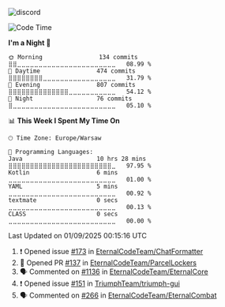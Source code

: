 ![discord](https://discord.c99.nl/widget/theme-4/533345209434767372.png)

<!--START_SECTION:waka-->
![Code Time](http://img.shields.io/badge/Code%20Time-396%20hrs%2052%20mins-blue)

**I'm a Night 🦉** 

```text
🌞 Morning                134 commits         ⣿⣿⣀⣀⣀⣀⣀⣀⣀⣀⣀⣀⣀⣀⣀⣀⣀⣀⣀⣀⣀⣀⣀⣀⣀   08.99 % 
🌆 Daytime                474 commits         ⣿⣿⣿⣿⣿⣿⣿⣿⣀⣀⣀⣀⣀⣀⣀⣀⣀⣀⣀⣀⣀⣀⣀⣀⣀   31.79 % 
🌃 Evening                807 commits         ⣿⣿⣿⣿⣿⣿⣿⣿⣿⣿⣿⣿⣿⣿⣀⣀⣀⣀⣀⣀⣀⣀⣀⣀⣀   54.12 % 
🌙 Night                  76 commits          ⣿⣀⣀⣀⣀⣀⣀⣀⣀⣀⣀⣀⣀⣀⣀⣀⣀⣀⣀⣀⣀⣀⣀⣀⣀   05.10 % 
```


📊 **This Week I Spent My Time On** 

```text
🕑︎ Time Zone: Europe/Warsaw

💬 Programming Languages: 
Java                     10 hrs 28 mins      ⣿⣿⣿⣿⣿⣿⣿⣿⣿⣿⣿⣿⣿⣿⣿⣿⣿⣿⣿⣿⣿⣿⣿⣿⣀   97.95 % 
Kotlin                   6 mins              ⣀⣀⣀⣀⣀⣀⣀⣀⣀⣀⣀⣀⣀⣀⣀⣀⣀⣀⣀⣀⣀⣀⣀⣀⣀   01.00 % 
YAML                     5 mins              ⣀⣀⣀⣀⣀⣀⣀⣀⣀⣀⣀⣀⣀⣀⣀⣀⣀⣀⣀⣀⣀⣀⣀⣀⣀   00.92 % 
textmate                 0 secs              ⣀⣀⣀⣀⣀⣀⣀⣀⣀⣀⣀⣀⣀⣀⣀⣀⣀⣀⣀⣀⣀⣀⣀⣀⣀   00.13 % 
CLASS                    0 secs              ⣀⣀⣀⣀⣀⣀⣀⣀⣀⣀⣀⣀⣀⣀⣀⣀⣀⣀⣀⣀⣀⣀⣀⣀⣀   00.00 % 
```


 Last Updated on 01/09/2025 00:15:16 UTC
<!--END_SECTION:waka-->

<!--START_SECTION:activity-->
1. ❗ Opened issue [#173](https://github.com/EternalCodeTeam/ChatFormatter/issues/173) in [EternalCodeTeam/ChatFormatter](https://github.com/EternalCodeTeam/ChatFormatter)
2. 💪 Opened PR [#137](https://github.com/EternalCodeTeam/ParcelLockers/pull/137) in [EternalCodeTeam/ParcelLockers](https://github.com/EternalCodeTeam/ParcelLockers)
3. 🗣 Commented on [#1136](https://github.com/EternalCodeTeam/EternalCore/pull/1136#issuecomment-3239019019) in [EternalCodeTeam/EternalCore](https://github.com/EternalCodeTeam/EternalCore)
4. ❗ Opened issue [#151](https://github.com/TriumphTeam/triumph-gui/issues/151) in [TriumphTeam/triumph-gui](https://github.com/TriumphTeam/triumph-gui)
5. 🗣 Commented on [#266](https://github.com/EternalCodeTeam/EternalCombat/issues/266#issuecomment-3218888156) in [EternalCodeTeam/EternalCombat](https://github.com/EternalCodeTeam/EternalCombat)
<!--END_SECTION:activity-->

